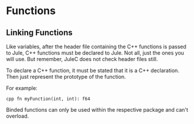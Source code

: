 # Functions

## Linking Functions
Like variables, after the header file containing the C++ functions is passed to Jule, C++ functions must be declared to Jule. Not all, just the ones you will use. But remember, JuleC does not check header files still.

To declare a C++ function, it must be stated that it is a C++ declaration. Then just represent the prototype of the function.

For example:
```jule
cpp fn myFunction(int, int): f64
```
Binded functions can only be used within the respective package and can't overload. 
